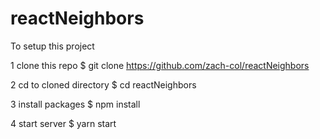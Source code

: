 # reactNeighbors

To setup this project

1 clone this repo $ git clone https://github.com/zach-col/reactNeighbors

2 cd to cloned directory $ cd reactNeighbors

3 install packages $ npm install

4 start server $ yarn start
